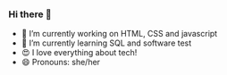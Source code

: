 ### Hi there 👋

- 🔭 I’m currently working on HTML, CSS and javascript 
- 🌱 I’m currently learning SQL and software test
- 😍 I love everything about tech!
- 😄 Pronouns: she/her

